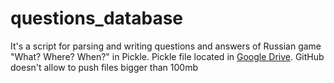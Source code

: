 # questions_database

It's a script for parsing and writing questions and answers of Russian game "What? Where? When?" in Pickle.
Pickle file located in [Google Drive](https://drive.google.com/open?id=0B1zM6DkkURvIQjd4NG5QNkFDVWs). GitHub doesn't allow to push files bigger than 100mb
